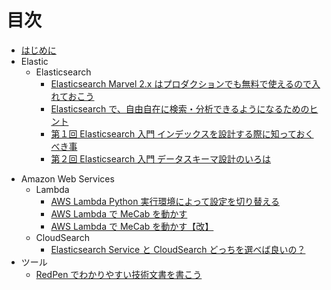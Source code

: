 # 目次

* [はじめに](INTRO.md)
* Elastic
  * Elasticsearch
    * [Elasticsearch Marvel 2.x はプロダクションでも無料で使えるので入れておこう](src/elastic/elasticsearch-marvel-2-x-basic-license.md)
    * [Elasticsearch で、自由自在に検索・分析できるようになるためのヒント](src/elastic/cmdevio2016-report-c2-elasticsearch.md)
    * [第１回 Elasticsearch 入門 インデックスを設計する際に知っておくべき事](src/elastic/elasticsearch-getting-started-01.md)
    * [第２回 Elasticsearch 入門 データスキーマ設計のいろは](src/elastic/elasticsearch-getting-started-02.md)
<!--* [第３回 Elasticsearch 入門 ドキュメント管理の基本](src/elastic/elasticsearch-getting-started-03.md)-->
* Amazon Web Services
  * Lambda
    * [AWS Lambda Python 実行環境によって設定を切り替える](src/aws/aws-lambda-python-local-settings.md)
    * [AWS Lambda で MeCab を動かす](src/aws/aws-lambda-with-mecab.md)
    * [AWS Lambda で MeCab を動かす【改】](src/aws/improved-aws-lambda-with-mecab.md)
  * CloudSearch
    * [Elasticsearch Service と CloudSearch どっちを選べば良いの？](src/aws/elasticsearch-service-vs-cloudsearch.md)
* ツール
  * [RedPen でわかりやすい技術文書を書こう](src/tool/redpen-getting-started.md)
